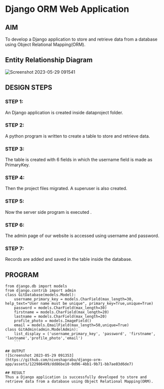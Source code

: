 # Django ORM Web Application

## AIM
To develop a Django application to store and retrieve data from a database using Object Relational Mapping(ORM).

## Entity Relationship Diagram
![Screenshot 2023-05-29 091541](https://github.com/niveshaprabu/django-orm-app/assets/122986499/2471662d-9b25-4193-96f9-6c005f1da081)


## DESIGN STEPS

### STEP 1:
An Django application is created inside dataproject folder.

### STEP 2:
A python program is written to create a table to store and retrieve data.

### STEP 3:
The table is created with 6 fields in which the username field is made as PrimaryKey.

### STEP 4:
Then the project files migrated. A superuser is also created.

### STEP 5:
Now the server side program is executed .

### STEP 6:
The admin page of our website is accessed using username and password.

### STEP 7:
Records are added and saved in the table inside the database.


## PROGRAM
```
from django.db import models
from django.contrib import admin
class GitDatabase(models.Model):
    username_primary_key = models.CharField(max_length=30, help_text="User name must be unique", primary_key=True,unique=True)
    password = models.CharField(max_length=30)
    firstname = models.CharField(max_length=20)
    lastname = models.CharField(max_length=20)
    profile_photo = models.ImageField()
    email = models.EmailField(max_length=50,unique=True)
class GitAdmin(admin.ModelAdmin):
    list_display = ('username_primary_key', 'password', 'firstname', 'lastname','profile_photo','email')
    ```

## OUTPUT
![Screenshot 2023-05-29 091353](https://github.com/niveshaprabu/django-orm-app/assets/122986499/dd86be10-0d96-4bb1-9b71-bb7ae03d6de7)

## RESULT
Thus a Django application is successfully developed to store and retrieve data from a database using Object Relational Mapping(ORM).
